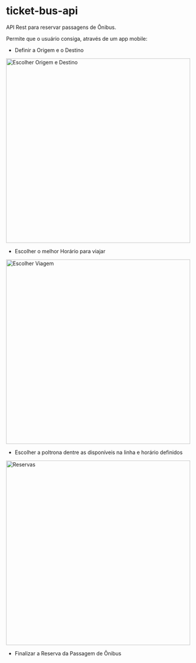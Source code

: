 # ticket-bus-api
API Rest para reservar passagens de Ônibus.

Permite que o usuário consiga, através de um app mobile:

* Definir a Origem e o Destino

<img src="https://i.postimg.cc/NjwN7fx6/destino-origem.png" width=500 alt="Escolher Origem e Destino">

* Escolher o melhor Horário para viajar

<img src="https://i.postimg.cc/CLCC0Cj8/escolher-viagem.png" width="500" alt="Escolher Viagem" >

* Escolher a poltrona dentre as disponíveis na linha e horário definidos

<img src="https://i.postimg.cc/wTKT0qp0/Screenshot-1.png" width="500" alt="Reservas">


* Finalizar a Reserva da Passagem de Ônibus